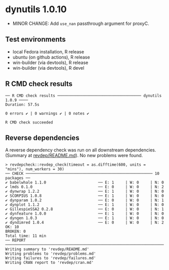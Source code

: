 # dynutils 1.0.10

* MINOR CHANGE: Add `use_nan` passthrough argument for proxyC.
   
## Test environments
* local Fedora installation, R release
* ubuntu (on github actions), R release
* win-builder (via devtools), R release
* win-builder (via devtools), R devel

## R CMD check results
```
── R CMD check results ───────────────────────────────────── dynutils 1.0.9 ────
Duration: 57.5s

0 errors ✔ | 0 warnings ✔ | 0 notes ✔

R CMD check succeeded
```

## Reverse dependencies

A reverse dependency check was run on all downstream dependencies.
(Summary at [revdep/README.md](revdep/README.md)). No new problems were found.

```
> revdepcheck::revdep_check(timeout = as.difftime(600, units = "mins"), num_workers = 30)
── CHECK ──────────────────────────────────────────────────────── 10 packages ──
✔ babelwhale 1.1.0                       ── E: 1     | W: 0     | N: 0
✔ lmds 0.1.0                             ── E: 0     | W: 0     | N: 2
✔ dynwrap 1.2.2                          ── E: 1     | W: 0     | N: 0
✔ SCORPIUS 1.0.8                         ── E: 1     | W: 0     | N: 0
✔ dynparam 1.0.2                         ── E: 0     | W: 0     | N: 1
✔ dynplot 1.1.2                          ── E: 1     | W: 0     | N: 0
✔ GillespieSSA2 0.2.8                    ── E: 0     | W: 0     | N: 1
✔ dynfeature 1.0.0                       ── E: 1     | W: 0     | N: 0
✔ dyngen 1.0.3                           ── E: 1     | W: 0     | N: 0
✔ dyndimred 1.0.4                        ── E: 0     | W: 0     | N: 2
OK: 10                                                              
BROKEN: 0
Total time: 11 min
── REPORT ──────────────────────────────────────────────────────────────────────
Writing summary to 'revdep/README.md'
Writing problems to 'revdep/problems.md'
Writing failures to 'revdep/failures.md'
Writing CRAN report to 'revdep/cran.md'
```
